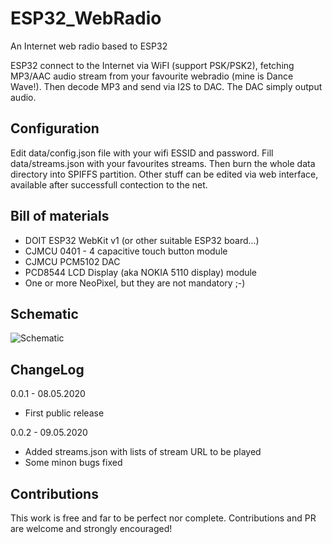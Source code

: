 # ESP32_WebRadio
An Internet web radio based to ESP32

ESP32 connect to the Internet via WiFI (support PSK/PSK2), fetching MP3/AAC audio stream from your favourite webradio (mine is Dance Wave!). Then decode MP3 and send via I2S to DAC. The DAC simply output audio.

## Configuration

Edit data/config.json file with your wifi ESSID and password. Fill data/streams.json with your favourites streams. Then burn the whole data directory into SPIFFS partition. Other stuff can be edited via web interface, available after successfull contection to the net. 

## Bill of materials

- DOIT ESP32 WebKit v1 (or other suitable ESP32 board...)
- CJMCU 0401 - 4 capacitive touch button module
- CJMCU PCM5102 DAC 
- PCD8544 LCD Display (aka NOKIA 5110 display) module
- One or more NeoPixel, but they are not mandatory ;-)

## Schematic
![Schematic](https://raw.githubusercontent.com/michelep/ESP32_WebRadio/master/images/schematic.png)

## ChangeLog

0.0.1 - 08.05.2020 
  - First public release

0.0.2 - 09.05.2020
  - Added streams.json with lists of stream URL to be played
  - Some minon bugs fixed

## Contributions

This work is free and far to be perfect nor complete. Contributions and PR are welcome and strongly encouraged!
